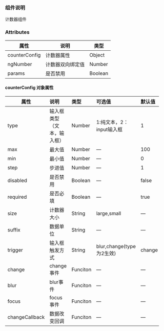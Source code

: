 
### 组件说明

计数器组件

### Attributes

| 属性         | 说明             | 类型    |
| ------------ | ---------------- | ------- |
| counterConfig |  计数器属性       | Object  |
| ngNumber      | 计数器双向绑定值   | Number  |
| params   | 是否禁用         | Boolean |

#### counterConfig 对象属性

| 属性           | 说明         |       类型       | 可选值 | 默认值 |
| -------------- | :----------- | :--------------- | :----- | :----- |
| type | 输入框类型（文本，输入框） | Number | 1:纯文本，2：input输入框 | 1 |
| max            | 最大值       |      Number       |   —    |  100    |
| min            | 最小值       |      Number      |   —    |  0  |
| step    | 步进值 |      Number      |   —    |  1  |
| disabled     | 是否禁用 |      Boolean      |   —    | false  |
| required      | 是否必填 |      Boolean      |   —    |   true   |
| size | 计数器大小 | String | large,small |   —    |
| suffix | 数据单位 | String | — | — |
| trigger | 输入框触发方式 | String | blur,change(type为2生效) | change |
| change | change事件 | Funciton | — | — |
| blur | blur事件 | Funciton | — | — |
| focus | focus事件 | Funciton | — | — |
| changeCallback | 数据改变回调 | Funciton | — | — |

